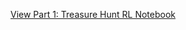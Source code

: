 [View Part 1: Treasure Hunt RL Notebook](https://github.com/inamdarminaz/TreasureHuntRL/blob/main/part1.ipynb)
